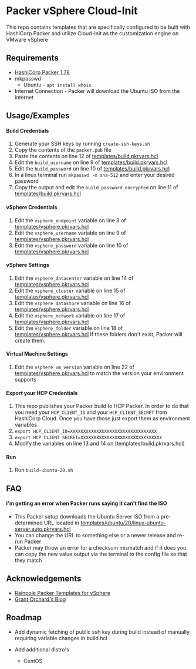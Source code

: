 
# Packer vSphere Cloud-Init

This repo contains templates that are specifically configured to be built with HashiCorp Packer and utilize Cloud-Init as the customization engine on VMware vSphere




## Requirements

* [HashiCorp Packer 1.78](https://www.packer.io/downloads)
* mkpasswd
    * Ubuntu - `apt install whois`
* Internet Connection - Packer will download the Ubuntu ISO from the internet
## Usage/Examples
#### Build Credentials
1. Generate your SSH keys by running `create-ssh-keys.sh`
2. Copy the contents of the `packer.pub` file 
3. Paste the contents on line 12 of [templates/build.pkrvars.hcl](https://github.com/kalenarndt/packer-vsphere-cloud-init/blob/7a69eb201ba391d7d80e0baa9cd3f9f62877f41f/templates/build.pkrvars.hcl#L12)
4. Edit the `build_username` on line 9 of [templates/build.pkrvars.hcl](https://github.com/kalenarndt/packer-vsphere-cloud-init/blob/7a69eb201ba391d7d80e0baa9cd3f9f62877f41f/templates/build.pkrvars.hcl#L9)
5. Edit the `build_password` on line 10 of [templates/build.pkrvars.hcl](https://github.com/kalenarndt/packer-vsphere-cloud-init/blob/7a69eb201ba391d7d80e0baa9cd3f9f62877f41f/templates/build.pkrvars.hcl#L10)
6. In a linux terminal run `mkpasswd -m sha-512` and enter your desired password
7. Copy the output and edit the `build_password_encrypted` on line 11 of [templates/build.pkrvars.hcl](https://github.com/kalenarndt/packer-vsphere-cloud-init/blob/7a69eb201ba391d7d80e0baa9cd3f9f62877f41f/templates/build.pkrvars.hcl#L11)

#### vSphere Credentials
1. Edit the `vsphere_endpoint` variable on line 8 of [templates/vsphere.pkrvars.hcl](https://github.com/kalenarndt/packer-vsphere-cloud-init/blob/7a69eb201ba391d7d80e0baa9cd3f9f62877f41f/templates/vsphere.pkrvars.hcl#L8)
2. Edit the `vsphere_username` variable on line 9 of [templates/vsphere.pkrvars.hcl](https://github.com/kalenarndt/packer-vsphere-cloud-init/blob/7a69eb201ba391d7d80e0baa9cd3f9f62877f41f/templates/vsphere.pkrvars.hcl#L9)
3. Edit the `vsphere_password` variable on line 10 of [templates/vsphere.pkrvars.hcl](https://github.com/kalenarndt/packer-vsphere-cloud-init/blob/7a69eb201ba391d7d80e0baa9cd3f9f62877f41f/templates/vsphere.pkrvars.hcl#L10)

#### vSphere Settings
1. Edit the `vsphere_datacenter` variable on line 14 of [templates/vsphere.pkrvars.hcl](https://github.com/kalenarndt/packer-vsphere-cloud-init/blob/7a69eb201ba391d7d80e0baa9cd3f9f62877f41f/templates/vsphere.pkrvars.hcl#L14)
2. Edit the `vsphere_cluster` variable on line 15 of [templates/vsphere.pkrvars.hcl](https://github.com/kalenarndt/packer-vsphere-cloud-init/blob/7a69eb201ba391d7d80e0baa9cd3f9f62877f41f/templates/vsphere.pkrvars.hcl#L15)
3. Edit the `vsphere_datastore` variable on line 16 of [templates/vsphere.pkrvars.hcl](https://github.com/kalenarndt/packer-vsphere-cloud-init/blob/7a69eb201ba391d7d80e0baa9cd3f9f62877f41f/templates/vsphere.pkrvars.hcl#L16)
4. Edit the `vsphere_network` variable on line 17 of [templates/vsphere.pkrvars.hcl](https://github.com/kalenarndt/packer-vsphere-cloud-init/blob/7a69eb201ba391d7d80e0baa9cd3f9f62877f41f/templates/vsphere.pkrvars.hcl#L17)
5. Edit the `vsphere_folder` variable on line 18 of [templates/vsphere.pkrvars.hcl](https://github.com/kalenarndt/packer-vsphere-cloud-init/blob/7a69eb201ba391d7d80e0baa9cd3f9f62877f41f/templates/vsphere.pkrvars.hcl#L18) If these folders don't exist, Packer will create them.

#### Virtual Machine Settings
1. Edit the `vsphere_vm_version` variable on line 22 of [templates/vsphere.pkrvars.hcl](https://github.com/kalenarndt/packer-vsphere-cloud-init/blob/7a69eb201ba391d7d80e0baa9cd3f9f62877f41f/templates/vsphere.pkrvars.hcl#L22) to match the version your environment supports

#### Export your HCP Credentials
1. This repo publishes your Packer build to HCP Packer. In order to do that you need your `HCP_CLIENT_ID` and your `HCP_CLIENT_SECRET` from HashiCorp Cloud. Once you have those just export them as environment variables
2. `export HCP_CLIENT_ID=XXXXXXXXXXXXXXXXXXXXXXXXXXXXXXXXX`
3. `export HCP_CLIENT_SECRET=XXXXXXXXXXXXXXXXXXXXXXXXXXXXXXX`
4. Modify the variables on line 13 and 14 on [templates/build.pkrvars.hcl]
   
#### Run
1. Run `build-ubuntu-20.sh`


## FAQ

#### I'm getting an error when Packer runs saying it can't find the ISO

- This Packer setup downloads the Ubuntu Server ISO from a pre-determined URL located in [templates/ubuntu/20/linux-ubuntu-server.auto.pkrvars.hcl](https://github.com/kalenarndt/packer-vsphere-cloud-init/blob/7a69eb201ba391d7d80e0baa9cd3f9f62877f41f/templates/ubuntu/20/linux-ubuntu-server.auto.pkrvars.hcl#L31)
- You can change the URL to something else or a newer release and re-run Packer
- Packer may throw an error for a checksum mismatch and if it does you can copy the new value output via the terminal to the config file so that they match


## Acknowledgements

 - [Rainpole Packer Templates for vSphere](https://github.com/rainpole/packer-vsphere)
 - [Grant Orchard's Blog](https://grantorchard.com/terraform-vsphere-cloud-init/)


## Roadmap

- Add dynamic fetching of public ssh key during build instead of manually requiring variable changes in build.hcl

- Add additional distro's
    - CentOS


